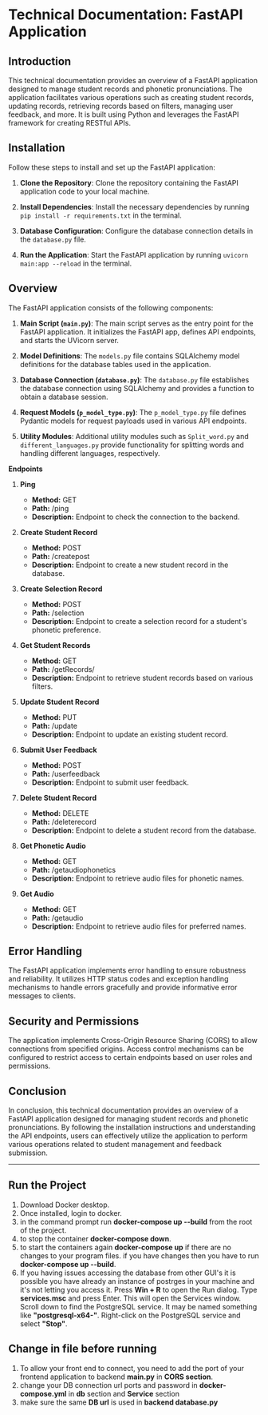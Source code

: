 # Technical Documentation: FastAPI Application

## Introduction

This technical documentation provides an overview of a FastAPI application designed to manage student records and phonetic pronunciations. The application facilitates various operations such as creating student records, updating records, retrieving records based on filters, managing user feedback, and more. It is built using Python and leverages the FastAPI framework for creating RESTful APIs.

## Installation

Follow these steps to install and set up the FastAPI application:

1. **Clone the Repository**: Clone the repository containing the FastAPI application code to your local machine.
   
2. **Install Dependencies**: Install the necessary dependencies by running `pip install -r requirements.txt` in the terminal.

3. **Database Configuration**: Configure the database connection details in the `database.py` file.

4. **Run the Application**: Start the FastAPI application by running `uvicorn main:app --reload` in the terminal.

## Overview

The FastAPI application consists of the following components:

1. **Main Script (`main.py`)**: The main script serves as the entry point for the FastAPI application. It initializes the FastAPI app, defines API endpoints, and starts the UVicorn server.

2. **Model Definitions**: The `models.py` file contains SQLAlchemy model definitions for the database tables used in the application.

3. **Database Connection (`database.py`)**: The `database.py` file establishes the database connection using SQLAlchemy and provides a function to obtain a database session.

4. **Request Models (`p_model_type.py`)**: The `p_model_type.py` file defines Pydantic models for request payloads used in various API endpoints.

5. **Utility Modules**: Additional utility modules such as `Split_word.py` and `different_languages.py` provide functionality for splitting words and handling different languages, respectively.

**Endpoints**

1. **Ping**

   - **Method:** GET
   - **Path:** /ping
   - **Description:** Endpoint to check the connection to the backend.

2. **Create Student Record**

   - **Method:** POST
   - **Path:** /createpost
   - **Description:** Endpoint to create a new student record in the database.

3. **Create Selection Record**

   - **Method:** POST
   - **Path:** /selection
   - **Description:** Endpoint to create a selection record for a student's phonetic preference.

4. **Get Student Records**

   - **Method:** GET
   - **Path:** /getRecords/
   - **Description:** Endpoint to retrieve student records based on various filters.

5. **Update Student Record**

   - **Method:** PUT
   - **Path:** /update
   - **Description:** Endpoint to update an existing student record.

6. **Submit User Feedback**

   - **Method:** POST
   - **Path:** /userfeedback
   - **Description:** Endpoint to submit user feedback.

7. **Delete Student Record**

   - **Method:** DELETE
   - **Path:** /deleterecord
   - **Description:** Endpoint to delete a student record from the database.

8. **Get Phonetic Audio**

   - **Method:** GET
   - **Path:** /getaudiophonetics
   - **Description:** Endpoint to retrieve audio files for phonetic names.

9. **Get Audio**

   - **Method:** GET
   - **Path:** /getaudio
   - **Description:** Endpoint to retrieve audio files for preferred names.

## Error Handling

The FastAPI application implements error handling to ensure robustness and reliability. It utilizes HTTP status codes and exception handling mechanisms to handle errors gracefully and provide informative error messages to clients.

## Security and Permissions

The application implements Cross-Origin Resource Sharing (CORS) to allow connections from specified origins. Access control mechanisms can be configured to restrict access to certain endpoints based on user roles and permissions.

## Conclusion

In conclusion, this technical documentation provides an overview of a FastAPI application designed for managing student records and phonetic pronunciations. By following the installation instructions and understanding the API endpoints, users can effectively utilize the application to perform various operations related to student management and feedback submission.

---
## Run the Project
1. Download Docker desktop.
2. Once installed, login to docker.
3. in the command prompt run **docker-compose up --build** from the root of the project.
4. to stop the container **docker-compose down**.
5. to start the containers again **docker-compose up** if there are no changes to your program files. if you have changes then you have to run **docker-compose up --build**.
6. If you having issues accessing the database from other GUI's it is possible you have already an instance of postrges in your machine and it's not letting you access it.
      Press **Win + R** to open the Run dialog.
      Type **services.msc** and press Enter. This will open the Services window.
      Scroll down to find the PostgreSQL service. It may be named something like **"postgresql-x64-<version>"**.
      Right-click on the PostgreSQL service and select **"Stop"**.
   
## Change in file before running
1. To allow your front end to connect, you need to add the port of your frontend application to backend **main.py** in **CORS section**.
2. change your DB connection url ports and password in **docker-compose.yml** in **db** section and **Service** section
3. make sure the same **DB url** is used in **backend database.py**


